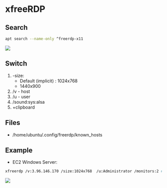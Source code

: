 # xfreeRDP

## Search
````bash
apt search --name-only ^freerdp-x11
````
[<img src="https://i.imgur.com/iZqeLeC.png">](https://i.imgur.com/iZqeLeC.png)

## Switch
1) -size: 
   * Default (implicit) : 1024x768
   * 1440x900
2) /v - host
3) /u - user
4) /sound:sys:alsa
5) +clipboard

## Files
* /home/ubuntu/.config/freerdp/known_hosts

## Example
* EC2 Windows Server:
````bash
xfreerdp /v:3.96.146.170 /size:1024x768  /u:Administrator /monitors:2 #rdp-WS2019
````
[<img src="https://i.imgur.com/560b4r5.png">](https://i.imgur.com/560b4r5.png)


